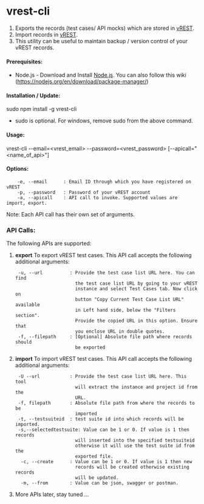 # vrest-cli

1. Exports the records (test cases/ API mocks) which are stored in [vREST](https://vrest.io).
2. Import records in [vREST](https://vrest.io).
3. This utility can be useful to maintain backup / version control of your vREST records.

#### Prerequisites:
* Node.js - Download and Install [Node.js](https://nodejs.org/en/download/). You can also follow this wiki (https://nodejs.org/en/download/package-manager/)

#### Installation / Update:
  sudo npm install -g vrest-cli

* sudo is optional. For windows, remove sudo from the above command.

#### Usage:
  vrest-cli --email=<vrest_email> --password=<vrest_password> [--apicall="<name_of_api>"]

#### Options:
        -e, --email      : Email ID through which you have registered on vREST
        -p, --password   : Password of your vREST account
        -a, --apicall    : API call to invoke. Supported values are import, export.
Note: Each API call has their own set of arguments.

### API Calls:
The following APIs are supported:

1. **export**
    To export vREST test cases. This API call accepts the following additional arguments:

        -u, --url          : Provide the test case list URL here. You can find
                             the test case list URL by going to your vREST
                             instance and select Test Cases tab. Now click on
                             button "Copy Current Test Case List URL" available
                             in Left hand side, below the "Filters section".
                             Provide the copied URL in this option. Ensure that
                             you enclose URL in double quotes.
        -f, --filepath     : [Optional] Absolute file path where records should
                             be exported
2. **import**
    To import vREST test cases. This API call accepts the following additional arguments:

        -U --url           : Provide the test case list URL here. This tool
                             will extract the instance and project id from the
                             URL.
        -f, filepath       : Absolute file path from where the records to be
                             imported
        -t, --testsuiteid  : test suite id into which records will be imported.
        -s,--selectedtestsuite: Value can be 1 or 0. If value is 1 then records
                             will inserted into the specified testsuiteid
                             otherwise it will use the test suite id from the
                             exported file.
         -c, --create      : Value can be 1 or 0. If value is 1 then new
                             records will be created otherwise existing records
                             will be updated.
         -m, --from        : Value can be json, swagger or postman.
3. More APIs later, stay tuned ...
